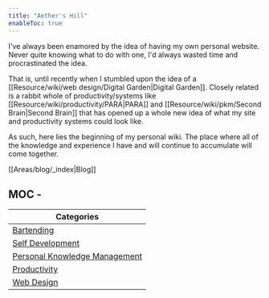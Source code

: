 ```yaml
---
title: "Aether's Hill"
enableToc: true
---
```


I've always been enamored by the idea of having my own personal website. 
Never quite knowing what to do with one, I'd always wasted time and procrastinated the idea. 

That is, until recently when I stumbled upon the idea of a [[Resource/wiki/web design/Digital Garden|Digital Garden]].
Closely related is a rabbit whole of productivity/systems like [[Resource/wiki/productivity/PARA|PARA]] and [[Resource/wiki/pkm/Second Brain|Second Brain]] that has opened up a whole new idea of what my site and productivity systems could look like. 

As such, here lies the beginning of my personal wiki. The place where all of the knowledge and experience I have and will continue to accumulate will come together.

[[Areas/blog/_index|Blog]]

## MOC - 
| Categories | 
| ----------- |
| [Bartending](Resource/wiki/bartending/_index.md) |
| [Self Development](Areas/self%20development/_index.md) |
| [Personal Knowledge Management](Resource/wiki/pkm/_index.md) |
| [Productivity](Resource/wiki/productivity/_index.md) |
| [Web Design](Resource/wiki/web%20design/_index.md) |
